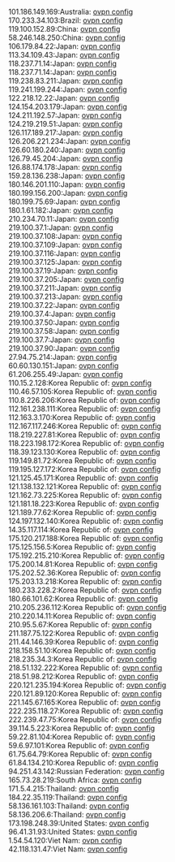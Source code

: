 101.186.149.169:Australia: [ovpn config](vpn/101_186_149_169.ovpn)  
170.233.34.103:Brazil: [ovpn config](vpn/170_233_34_103.ovpn)  
119.100.152.89:China: [ovpn config](vpn/119_100_152_89.ovpn)  
58.246.148.250:China: [ovpn config](vpn/58_246_148_250.ovpn)  
106.179.84.22:Japan: [ovpn config](vpn/106_179_84_22.ovpn)  
113.34.109.43:Japan: [ovpn config](vpn/113_34_109_43.ovpn)  
118.237.71.14:Japan: [ovpn config](vpn/118_237_71_14.ovpn)  
118.237.71.14:Japan: [ovpn config](vpn/118_237_71_14.ovpn)  
119.238.83.211:Japan: [ovpn config](vpn/119_238_83_211.ovpn)  
119.241.199.244:Japan: [ovpn config](vpn/119_241_199_244.ovpn)  
122.218.12.22:Japan: [ovpn config](vpn/122_218_12_22.ovpn)  
124.154.203.179:Japan: [ovpn config](vpn/124_154_203_179.ovpn)  
124.211.192.57:Japan: [ovpn config](vpn/124_211_192_57.ovpn)  
124.219.219.51:Japan: [ovpn config](vpn/124_219_219_51.ovpn)  
126.117.189.217:Japan: [ovpn config](vpn/126_117_189_217.ovpn)  
126.206.221.234:Japan: [ovpn config](vpn/126_206_221_234.ovpn)  
126.60.180.240:Japan: [ovpn config](vpn/126_60_180_240.ovpn)  
126.79.45.204:Japan: [ovpn config](vpn/126_79_45_204.ovpn)  
126.88.174.178:Japan: [ovpn config](vpn/126_88_174_178.ovpn)  
159.28.136.238:Japan: [ovpn config](vpn/159_28_136_238.ovpn)  
180.146.201.110:Japan: [ovpn config](vpn/180_146_201_110.ovpn)  
180.199.156.200:Japan: [ovpn config](vpn/180_199_156_200.ovpn)  
180.199.75.69:Japan: [ovpn config](vpn/180_199_75_69.ovpn)  
180.1.61.182:Japan: [ovpn config](vpn/180_1_61_182.ovpn)  
210.234.70.11:Japan: [ovpn config](vpn/210_234_70_11.ovpn)  
219.100.37.1:Japan: [ovpn config](vpn/219_100_37_1.ovpn)  
219.100.37.108:Japan: [ovpn config](vpn/219_100_37_108.ovpn)  
219.100.37.109:Japan: [ovpn config](vpn/219_100_37_109.ovpn)  
219.100.37.116:Japan: [ovpn config](vpn/219_100_37_116.ovpn)  
219.100.37.125:Japan: [ovpn config](vpn/219_100_37_125.ovpn)  
219.100.37.19:Japan: [ovpn config](vpn/219_100_37_19.ovpn)  
219.100.37.205:Japan: [ovpn config](vpn/219_100_37_205.ovpn)  
219.100.37.211:Japan: [ovpn config](vpn/219_100_37_211.ovpn)  
219.100.37.213:Japan: [ovpn config](vpn/219_100_37_213.ovpn)  
219.100.37.22:Japan: [ovpn config](vpn/219_100_37_22.ovpn)  
219.100.37.4:Japan: [ovpn config](vpn/219_100_37_4.ovpn)  
219.100.37.50:Japan: [ovpn config](vpn/219_100_37_50.ovpn)  
219.100.37.58:Japan: [ovpn config](vpn/219_100_37_58.ovpn)  
219.100.37.7:Japan: [ovpn config](vpn/219_100_37_7.ovpn)  
219.100.37.90:Japan: [ovpn config](vpn/219_100_37_90.ovpn)  
27.94.75.214:Japan: [ovpn config](vpn/27_94_75_214.ovpn)  
60.60.130.151:Japan: [ovpn config](vpn/60_60_130_151.ovpn)  
61.206.255.49:Japan: [ovpn config](vpn/61_206_255_49.ovpn)  
110.15.2.128:Korea Republic of: [ovpn config](vpn/110_15_2_128.ovpn)  
110.46.57.105:Korea Republic of: [ovpn config](vpn/110_46_57_105.ovpn)  
110.8.226.206:Korea Republic of: [ovpn config](vpn/110_8_226_206.ovpn)  
112.161.238.111:Korea Republic of: [ovpn config](vpn/112_161_238_111.ovpn)  
112.163.3.170:Korea Republic of: [ovpn config](vpn/112_163_3_170.ovpn)  
112.167.117.246:Korea Republic of: [ovpn config](vpn/112_167_117_246.ovpn)  
118.219.227.81:Korea Republic of: [ovpn config](vpn/118_219_227_81.ovpn)  
118.223.198.172:Korea Republic of: [ovpn config](vpn/118_223_198_172.ovpn)  
118.39.123.130:Korea Republic of: [ovpn config](vpn/118_39_123_130.ovpn)  
119.149.81.72:Korea Republic of: [ovpn config](vpn/119_149_81_72.ovpn)  
119.195.127.172:Korea Republic of: [ovpn config](vpn/119_195_127_172.ovpn)  
121.125.45.171:Korea Republic of: [ovpn config](vpn/121_125_45_171.ovpn)  
121.138.132.121:Korea Republic of: [ovpn config](vpn/121_138_132_121.ovpn)  
121.162.73.225:Korea Republic of: [ovpn config](vpn/121_162_73_225.ovpn)  
121.181.18.223:Korea Republic of: [ovpn config](vpn/121_181_18_223.ovpn)  
121.189.77.62:Korea Republic of: [ovpn config](vpn/121_189_77_62.ovpn)  
124.197.132.140:Korea Republic of: [ovpn config](vpn/124_197_132_140.ovpn)  
14.35.117.114:Korea Republic of: [ovpn config](vpn/14_35_117_114.ovpn)  
175.120.217.188:Korea Republic of: [ovpn config](vpn/175_120_217_188.ovpn)  
175.125.156.5:Korea Republic of: [ovpn config](vpn/175_125_156_5.ovpn)  
175.192.215.210:Korea Republic of: [ovpn config](vpn/175_192_215_210.ovpn)  
175.200.14.81:Korea Republic of: [ovpn config](vpn/175_200_14_81.ovpn)  
175.202.52.36:Korea Republic of: [ovpn config](vpn/175_202_52_36.ovpn)  
175.203.13.218:Korea Republic of: [ovpn config](vpn/175_203_13_218.ovpn)  
180.233.228.2:Korea Republic of: [ovpn config](vpn/180_233_228_2.ovpn)  
180.66.101.62:Korea Republic of: [ovpn config](vpn/180_66_101_62.ovpn)  
210.205.236.112:Korea Republic of: [ovpn config](vpn/210_205_236_112.ovpn)  
210.220.14.11:Korea Republic of: [ovpn config](vpn/210_220_14_11.ovpn)  
210.95.5.67:Korea Republic of: [ovpn config](vpn/210_95_5_67.ovpn)  
211.187.75.122:Korea Republic of: [ovpn config](vpn/211_187_75_122.ovpn)  
211.44.146.39:Korea Republic of: [ovpn config](vpn/211_44_146_39.ovpn)  
218.158.51.10:Korea Republic of: [ovpn config](vpn/218_158_51_10.ovpn)  
218.235.34.3:Korea Republic of: [ovpn config](vpn/218_235_34_3.ovpn)  
218.51.132.222:Korea Republic of: [ovpn config](vpn/218_51_132_222.ovpn)  
218.51.98.212:Korea Republic of: [ovpn config](vpn/218_51_98_212.ovpn)  
220.121.235.194:Korea Republic of: [ovpn config](vpn/220_121_235_194.ovpn)  
220.121.89.120:Korea Republic of: [ovpn config](vpn/220_121_89_120.ovpn)  
221.145.67.165:Korea Republic of: [ovpn config](vpn/221_145_67_165.ovpn)  
222.235.118.27:Korea Republic of: [ovpn config](vpn/222_235_118_27.ovpn)  
222.239.47.75:Korea Republic of: [ovpn config](vpn/222_239_47_75.ovpn)  
39.114.5.223:Korea Republic of: [ovpn config](vpn/39_114_5_223.ovpn)  
59.22.81.104:Korea Republic of: [ovpn config](vpn/59_22_81_104.ovpn)  
59.6.97.101:Korea Republic of: [ovpn config](vpn/59_6_97_101.ovpn)  
61.75.64.79:Korea Republic of: [ovpn config](vpn/61_75_64_79.ovpn)  
61.84.134.210:Korea Republic of: [ovpn config](vpn/61_84_134_210.ovpn)  
94.251.43.142:Russian Federation: [ovpn config](vpn/94_251_43_142.ovpn)  
165.73.28.219:South Africa: [ovpn config](vpn/165_73_28_219.ovpn)  
171.5.4.215:Thailand: [ovpn config](vpn/171_5_4_215.ovpn)  
184.22.35.119:Thailand: [ovpn config](vpn/184_22_35_119.ovpn)  
58.136.161.103:Thailand: [ovpn config](vpn/58_136_161_103.ovpn)  
58.136.206.6:Thailand: [ovpn config](vpn/58_136_206_6.ovpn)  
173.198.248.39:United States: [ovpn config](vpn/173_198_248_39.ovpn)  
96.41.31.93:United States: [ovpn config](vpn/96_41_31_93.ovpn)  
1.54.54.120:Viet Nam: [ovpn config](vpn/1_54_54_120.ovpn)  
42.118.131.47:Viet Nam: [ovpn config](vpn/42_118_131_47.ovpn)  
